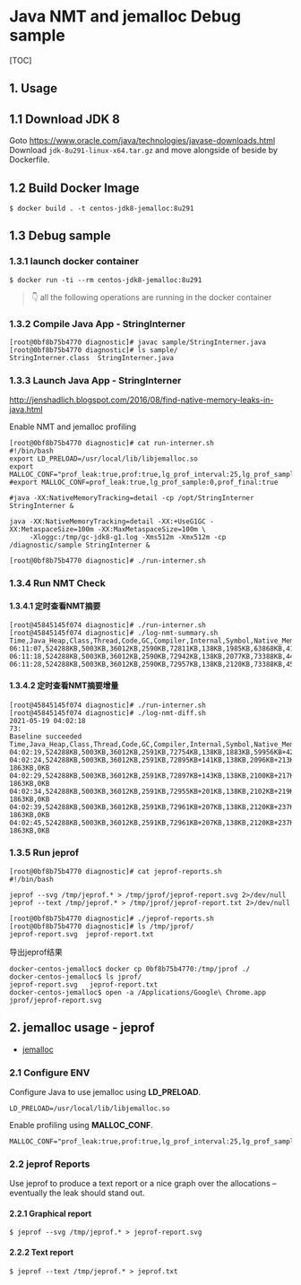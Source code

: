 # Java NMT and jemalloc Debug sample
[TOC]

## 1. Usage

## 1.1 Download JDK 8

Goto https://www.oracle.com/java/technologies/javase-downloads.html
Download `jdk-8u291-linux-x64.tar.gz` and move alongside of beside by Dockerfile.


## 1.2 Build Docker Image

```shell
$ docker build . -t centos-jdk8-jemalloc:8u291
```

## 1.3 Debug sample

### 1.3.1 launch docker container

```shell
$ docker run -ti --rm centos-jdk8-jemalloc:8u291
```

>  👇 all the following operations are running in the docker container

### 1.3.2 Compile Java App - StringInterner

```shell
[root@0bf8b75b4770 diagnostic]# javac sample/StringInterner.java
[root@0bf8b75b4770 diagnostic]# ls sample/
StringInterner.class  StringInterner.java
```

### 1.3.3 Launch Java App - StringInterner

http://jenshadlich.blogspot.com/2016/08/find-native-memory-leaks-in-java.html

Enable NMT and jemalloc profiling

```shell
[root@0bf8b75b4770 diagnostic]# cat run-interner.sh
#!/bin/bash
export LD_PRELOAD=/usr/local/lib/libjemalloc.so
export MALLOC_CONF="prof_leak:true,prof:true,lg_prof_interval:25,lg_prof_sample:18,prof_prefix:/tmp/jeprof"
#export MALLOC_CONF=prof_leak:true,lg_prof_sample:0,prof_final:true

#java -XX:NativeMemoryTracking=detail -cp /opt/StringInterner StringInterner &

java -XX:NativeMemoryTracking=detail -XX:+UseG1GC -XX:MetaspaceSize=100m -XX:MaxMetaspaceSize=100m \
     -Xloggc:/tmp/gc-jdk8-g1.log -Xms512m -Xmx512m -cp /diagnostic/sample StringInterner &

[root@0bf8b75b4770 diagnostic]# ./run-interner.sh
```

### 1.3.4 Run NMT Check

#### 1.3.4.1 定时查看NMT摘要

```shell
[root@45845145f074 diagnostic]# ./run-interner.sh
[root@45845145f074 diagnostic]# ./log-nmt-summary.sh
Time,Java_Heap,Class,Thread,Code,GC,Compiler,Internal,Symbol,Native_Memory_Tracking,Arena_Chunk,Unknown
06:11:07,524288KB,5003KB,36012KB,2590KB,72811KB,138KB,1985KB,63868KB,413KB,195KB,0KB
06:11:18,524288KB,5003KB,36012KB,2590KB,72942KB,138KB,2077KB,73388KB,445KB,195KB,0KB
06:11:28,524288KB,5003KB,36012KB,2590KB,72957KB,138KB,2120KB,73388KB,450KB,195KB,0KB
```

#### 1.3.4.2 定时查看NMT摘要增量

```shell
[root@45845145f074 diagnostic]# ./run-interner.sh
[root@45845145f074 diagnostic]# ./log-nmt-diff.sh
2021-05-19 04:02:18
73:
Baseline succeeded
Time,Java_Heap,Class,Thread,Code,GC,Compiler,Internal,Symbol,Native_Memory_Tracking,Arena_Chunk,Unknown
04:02:19,524288KB,5003KB,36012KB,2591KB,72754KB,138KB,1883KB,59956KB+4296KB,419KB+32KB,2059KB,0KB
04:02:24,524288KB,5003KB,36012KB,2591KB,72895KB+141KB,138KB,2096KB+213KB,73452KB+17792KB,471KB+84KB,196KB-1863KB,0KB
04:02:29,524288KB,5003KB,36012KB,2591KB,72897KB+143KB,138KB,2100KB+217KB,73452KB+17792KB,472KB+85KB,196KB-1863KB,0KB
04:02:34,524288KB,5003KB,36012KB,2591KB,72955KB+201KB,138KB,2102KB+219KB,73452KB+17792KB,473KB+86KB,196KB-1863KB,0KB
04:02:39,524288KB,5003KB,36012KB,2591KB,72961KB+207KB,138KB,2120KB+237KB,73452KB+17792KB,475KB+88KB,196KB-1863KB,0KB
04:02:45,524288KB,5003KB,36012KB,2591KB,72961KB+207KB,138KB,2120KB+237KB,73452KB+17792KB,475KB+88KB,196KB-1863KB,0KB
```

### 1.3.5 Run jeprof

```shell
[root@0bf8b75b4770 diagnostic]# cat jeprof-reports.sh
#!/bin/bash

jeprof --svg /tmp/jeprof.* > /tmp/jprof/jeprof-report.svg 2>/dev/null
jeprof --text /tmp/jeprof.* > /tmp/jprof/jeprof-report.txt 2>/dev/null

[root@0bf8b75b4770 diagnostic]# ./jeprof-reports.sh
[root@0bf8b75b4770 diagnostic]# ls /tmp/jprof/
jeprof-report.svg  jeprof-report.txt
```

导出jeprof结果

```shell
docker-centos-jemalloc$ docker cp 0bf8b75b4770:/tmp/jprof ./
docker-centos-jemalloc$ ls jprof/
jeprof-report.svg	jeprof-report.txt
docker-centos-jemalloc$ open -a /Applications/Google\ Chrome.app jprof/jeprof-report.svg
```



## 2. jemalloc usage - jeprof

- [jemalloc](http://jemalloc.net/)

### 2.1 Configure ENV

Configure Java to use jemalloc using **LD_PRELOAD**.

```shell
LD_PRELOAD=/usr/local/lib/libjemalloc.so
```

Enable profiling using **MALLOC_CONF**.

```shell
MALLOC_CONF="prof_leak:true,prof:true,lg_prof_interval:25,lg_prof_sample:18,prof_prefix:/tmp/jeprof"
```

### 2.2 jeprof Reports

Use jeprof to produce a text report or a nice graph over the
allocations – eventually the leak should stand out.

#### 2.2.1 Graphical report

```shell
$ jeprof --svg /tmp/jeprof.* > jeprof-report.svg
```

#### 2.2.2 Text report

```shell
$ jeprof --text /tmp/jeprof.* > jeprof.txt
```

## 

